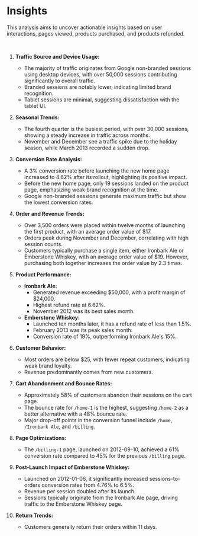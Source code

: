 # Insights

This analysis aims to uncover actionable insights based on user interactions, pages viewed, products purchased, and products refunded.  

<br>

1. **Traffic Source and Device Usage:**  
   - The majority of traffic originates from Google non-branded sessions using desktop devices, with over 50,000 sessions contributing significantly to overall traffic.  
   - Branded sessions are notably lower, indicating limited brand recognition.  
   - Tablet sessions are minimal, suggesting dissatisfaction with the tablet UI.  

2. **Seasonal Trends:**  
   - The fourth quarter is the busiest period, with over 30,000 sessions, showing a steady increase in traffic across months.  
   - November and December see a traffic spike due to the holiday season, while March 2013 recorded a sudden drop.  

3. **Conversion Rate Analysis:**  
   - A 3% conversion rate before launching the new home page increased to 4.62% after its rollout, highlighting its positive impact.  
   - Before the new home page, only 19 sessions landed on the product page, emphasizing weak brand recognition at the time.  
   - Google non-branded sessions generate maximum traffic but show the lowest conversion rates.  

4. **Order and Revenue Trends:**  
   - Over 3,500 orders were placed within twelve months of launching the first product, with an average order value of $17.  
   - Orders peak during November and December, correlating with high session counts.  
   - Customers typically purchase a single item, either Ironbark Ale or Emberstone Whiskey, with an average order value of $19. However, purchasing both together increases the order value by 2.3 times.  

5. **Product Performance:**  
   - **Ironbark Ale:**  
      - Generated revenue exceeding $50,000, with a profit margin of $24,000.  
      - Highest refund rate at 6.62%.  
      - November 2012 was its best sales month.  
   - **Emberstone Whiskey:**  
      - Launched ten months later, it has a refund rate of less than 1.5%.  
      - February 2013 was its peak sales month.  
      - Conversion rate of 19%, outperforming Ironbark Ale's 15%.  

6. **Customer Behavior:**  
   - Most orders are below $25, with fewer repeat customers, indicating weak brand loyalty.  
   - Revenue predominantly comes from new customers.  

7. **Cart Abandonment and Bounce Rates:**  
   - Approximately 58% of customers abandon their sessions on the cart page.  
   - The bounce rate for `/home-1` is the highest, suggesting `/home-2` as a better alternative with a 48% bounce rate.  
   - Major drop-off points in the conversion funnel include `/home`, `/Ironbark Ale`, and `/billing`.  

8. **Page Optimizations:**  
   - The `/billing-1` page, launched on 2012-09-10, achieved a 61% conversion rate compared to 45% for the previous `/billing` page.  

9. **Post-Launch Impact of Emberstone Whiskey:**  
   - Launched on 2012-01-06, it significantly increased sessions-to-orders conversion rates from 4.76% to 6.5%.  
   - Revenue per session doubled after its launch.  
   - Sessions typically originate from the Ironbark Ale page, driving traffic to the Emberstone Whiskey page.  

10. **Return Trends:**  
    - Customers generally return their orders within 11 days.  


